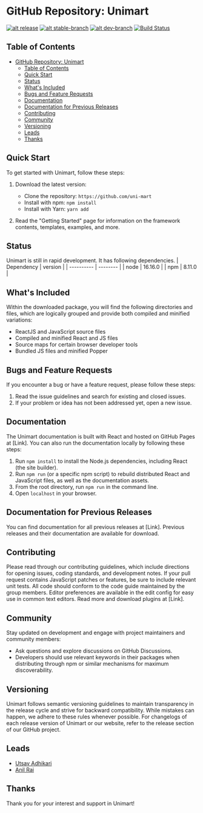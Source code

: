 # GitHub Repository: Unimart

[![ alt release ](https://img.shields.io/badge/Release-Stable%20Version:%202.8.0-brightgreen)](https://github.com/uni-mart/unimart-ui/releases/tag/v2.8.0) [![ alt stable-branch ](https://img.shields.io/badge/Stable%20Branch-%20main-blue)](https://github.com/uni-mart/unimart-ui/tree/main) [![ alt dev-branch ](https://img.shields.io/badge/Dev%20Branch-%20sprint--3-orange)](https://github.com/uni-mart/unimart-ui/tree/sprint-3) [![Build Status](https://img.shields.io/badge/Build-Passing-brightgreen)](https://github.com/uni-mart/unimart-ui/actions)


## Table of Contents

- [GitHub Repository: Unimart](#github-repository-unimart)
  - [Table of Contents](#table-of-contents)
  - [Quick Start](#quick-start)
  - [Status](#status)
  - [What's Included](#whats-included)
  - [Bugs and Feature Requests](#bugs-and-feature-requests)
  - [Documentation](#documentation)
  - [Documentation for Previous Releases](#documentation-for-previous-releases)
  - [Contributing](#contributing)
  - [Community](#community)
  - [Versioning](#versioning)
  - [Leads](#leads)
  - [Thanks](#thanks)

## Quick Start

To get started with Unimart, follow these steps:

1. Download the latest version:

   - Clone the repository: `https://github.com/uni-mart`
   - Install with npm: `npm install`
   - Install with Yarn: `yarn add`

2. Read the "Getting Started" page for information on the framework contents, templates, examples, and more.

## Status

Unimart is still in rapid development. It has following dependencies.
| Dependency | version  |
| ---------- | -------- | 
| node       | 16.16.0  | 
| npm        | 8.11.0   | 


## What's Included

Within the downloaded package, you will find the following directories and files, which are logically grouped and provide both compiled and minified variations:

- ReactJS and JavaScript source files
- Compiled and minified React and JS files
- Source maps for certain browser developer tools
- Bundled JS files and minified Popper

## Bugs and Feature Requests

If you encounter a bug or have a feature request, please follow these steps:

1. Read the issue guidelines and search for existing and closed issues.
2. If your problem or idea has not been addressed yet, open a new issue.

## Documentation

The Unimart documentation is built with React and hosted on GitHub Pages at [Link]. You can also run the documentation locally by following these steps:

1. Run `npm install` to install the Node.js dependencies, including React (the site builder).
2. Run `npm run` (or a specific npm script) to rebuild distributed React and JavaScript files, as well as the documentation assets.
3. From the root directory, run `npm run` in the command line.
4. Open `localhost` in your browser.

## Documentation for Previous Releases

You can find documentation for all previous releases at [Link]. Previous releases and their documentation are available for download.

## Contributing

Please read through our contributing guidelines, which include directions for opening issues, coding standards, and development notes. If your pull request contains JavaScript patches or features, be sure to include relevant unit tests. All code should conform to the code guide maintained by the group members. Editor preferences are available in the edit config for easy use in common text editors. Read more and download plugins at [Link].

## Community

Stay updated on development and engage with project maintainers and community members:

- Ask questions and explore discussions on GitHub Discussions.
- Developers should use relevant keywords in their packages when distributing through npm or similar mechanisms for maximum discoverability.

## Versioning

Unimart follows semantic versioning guidelines to maintain transparency in the release cycle and strive for backward compatibility. While mistakes can happen, we adhere to these rules whenever possible. For changelogs of each release version of Unimart or our website, refer to the release section of our GitHub project.

## Leads

- [Utsav Adhikari](https://github.com/autsav)
- [Anil Rai](https://github.com/bitcode001)

## Thanks

Thank you for your interest and support in Unimart!

